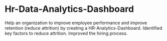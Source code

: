 # Hr-Data-Analytics-Dashboard
 Help an organization to improve employee performance and improve retention (reduce attrition) by creating a HR-Analytics-Dashboard.
 Identified key factors to reduce attrition.
 Improved the hiring process.
